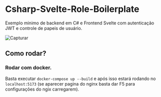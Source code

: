 # Csharp-Svelte-Role-Boilerplate

Exemplo minimo de backend em C# e Frontend Svelte com autenticação JWT e controle de papeis de usuário.

![Capturar](https://github.com/user-attachments/assets/5b51fea4-a586-4f91-9b0b-7056662194d4)

## Como rodar?

### Rodar com docker.

Basta executar `docker-compose up --build` e após isso estará rodando no `localhost:5173` (se aparecer pagina do nginx basta dar F5 para configurações do ngix carregarem).
